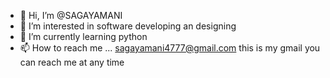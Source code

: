 - 👋 Hi, I’m @SAGAYAMANI
- 👀 I’m interested in software developing an designing
- 🌱 I’m currently learning python
- 📫 How to reach me ... sagayamani4777@gmail.com this is my gmail you can reach me at any time 

<!---
SAGAYAMANI/SAGAYAMANI is a ✨ special ✨ repository because its `README.md` (this file) appears on your GitHub profile.
You can click the Preview link to take a look at your changes.
--->

